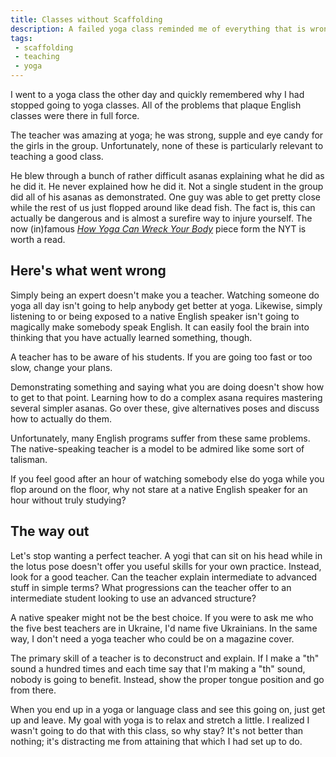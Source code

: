 ```yaml
---
title: Classes without Scaffolding
description: A failed yoga class reminded me of everything that is wrong with most English Classes
tags:
 - scaffolding
 - teaching
 - yoga
---
```


I went to a yoga class the other day and quickly remembered why I had stopped going to yoga classes. All of the problems that plaque English classes were there in full force.

The teacher was amazing at yoga; he was strong, supple and eye candy for the girls in the group. Unfortunately, none of these is particularly relevant to teaching a good class.

He blew through a bunch of rather difficult asanas explaining what he did as he did it. He never explained how he did it. Not a single student in the group did all of his asanas as demonstrated. One guy was able to get pretty close while the rest of us just flopped around like dead fish. The fact is, this can actually be dangerous and is almost a surefire way to injure yourself. The now (in)famous <a href="http://www.nytimes.com/2012/01/08/magazine/how-yoga-can-wreck-your-body.html" target="!!!">*How Yoga Can Wreck Your Body*</a> piece form the NYT is worth a read.

## Here's what went wrong

Simply being an expert doesn't make you a teacher. Watching someone do yoga all day isn't going to help anybody get better at yoga. Likewise, simply listening to or being exposed to a native English speaker isn't going to magically make somebody speak English. It can easily fool the brain into thinking that you have actually learned something, though.

A teacher has to be aware of his students. If you are going too fast or too slow, change your plans.

Demonstrating something and saying what you are doing doesn't show how to get to that point. Learning how to do a complex asana requires mastering several simpler asanas. Go over these, give alternatives poses and discuss how to actually do them.

Unfortunately, many English programs suffer from these same problems. The native-speaking teacher is a model to be admired like some sort of talisman.

If you feel good after an hour of watching somebody else do yoga while you flop around on the floor, why not stare at a native English speaker for an hour without truly studying?

## The way out

Let's stop wanting a perfect teacher. A yogi that can sit on his head while in the lotus pose doesn't offer you useful skills for your own practice. Instead, look for a good teacher. Can the teacher explain intermediate to advanced stuff in simple terms? What progressions can the teacher offer to an intermediate student looking to use an advanced structure?

A native speaker might not be the best choice. If you were to ask me who the five best teachers are in Ukraine, I'd name five Ukrainians. In the same way, I don't need a yoga teacher who could be on a magazine cover.  

The primary skill of a teacher is to deconstruct and explain. If I make a "th" sound a hundred times and each time say that I'm making a "th" sound, nobody is going to benefit. Instead, show the proper tongue position and go from there.

When you end up in a yoga or language class and see this going on, just get up and leave. My goal with yoga is to relax and stretch a little. I realized I wasn't going to do that with this class, so why stay? It's not better than nothing; it's distracting me from attaining that which I had set up to do. 
